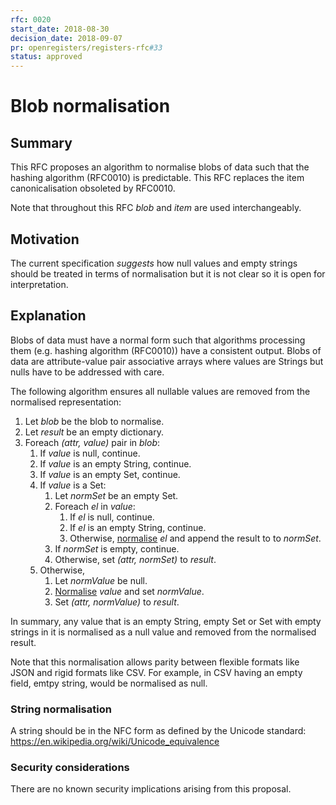 ```yaml
---
rfc: 0020
start_date: 2018-08-30
decision_date: 2018-09-07
pr: openregisters/registers-rfc#33
status: approved
---
```


# Blob normalisation

## Summary

This RFC proposes an algorithm to normalise blobs of data such that the
hashing algorithm (RFC0010) is predictable. This RFC replaces the item
canonicalisation obsoleted by RFC0010.

Note that throughout this RFC _blob_ and _item_ are used interchangeably.


## Motivation

The current specification _suggests_ how null values and empty strings should
be treated in terms of normalisation but it is not clear so it is open for
interpretation.

## Explanation

Blobs of data must have a normal form such that algorithms processing them
(e.g. hashing algorithm (RFC0010)) have a consistent output. Blobs of data are
attribute-value pair associative arrays where values are Strings but nulls
have to be addressed with care.

The following algorithm ensures all nullable values are removed from the
normalised representation:

1. Let _blob_ be the blob to normalise.
2. Let _result_ be an empty dictionary.
3. Foreach _(attr, value)_ pair in _blob_:
   1. If _value_ is null, continue.
   2. If _value_ is an empty String, continue.
   3. If _value_ is an empty Set, continue.
   4. If _value_ is a Set:
      1. Let _normSet_ be an empty Set.
      2. Foreach _el_ in _value_:
         1. If _el_ is null, continue.
         2. If _el_ is an empty String, continue.
         3. Otherwise, [normalise](#string-normalisation) _el_ and append the
            result to to _normSet_.
      3. If _normSet_ is empty, continue.
      4. Otherwise, set _(attr, normSet)_ to _result_.
   5. Otherwise,
      1. Let _normValue_ be null.
      2. [Normalise](#string-normalisation) _value_ and set _normValue_.
      3. Set _(attr, normValue)_ to _result_.


In summary, any value that is an empty String, empty Set or Set with
empty strings in it is normalised as a null value and removed from the
normalised result.

Note that this normalisation allows parity between flexible formats like JSON
and rigid formats like CSV. For example, in CSV having an empty field, emtpy
string, would be normalised as null.

### String normalisation

A string should be in the NFC form as defined by the Unicode standard:
https://en.wikipedia.org/wiki/Unicode_equivalence


### Security considerations

There are no known security implications arising from this proposal.
